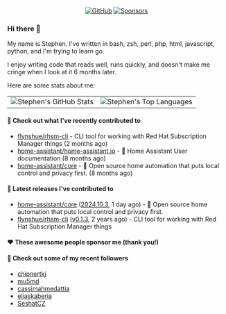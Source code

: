 <p align="center">
    <a href="https://github.com/StephenBrown2"><img src="https://img.shields.io/github/followers/StephenBrown2.svg?label=GitHub&style=social" alt="GitHub"></a>
    <a href="https://github.com/sponsors/StephenBrown2"><img src="https://img.shields.io/badge/Sponsors--_.svg?style=social&logo=github&logoColor=EA4AAA" alt="Sponsors"></a>
</p>

### Hi there 👋

My name is Stephen. I've written in bash, zsh, perl, php, html, javascript, python, and I'm trying to learn go.

I enjoy writing code that reads well, runs quickly, and doesn't make me cringe when I look at it 6 months later.

Here are some stats about me:

|     |     |
| --- | --- |
| ![Stephen's GitHub Stats](https://github-readme-stats.vercel.app/api?username=StephenBrown2&show_icons=true&count_private=true) | ![Stephen's Top Languages](https://github-readme-stats.vercel.app/api/top-langs/?username=StephenBrown2&layout=compact) |

#### 👷 Check out what I've recently contributed to

- [flynshue/rhsm-cli](https://github.com/flynshue/rhsm-cli) - CLI tool for working with Red Hat Subscription Manager things (2 months ago)
- [home-assistant/home-assistant.io](https://github.com/home-assistant/home-assistant.io) - :blue_book: Home Assistant User documentation (8 months ago)
- [home-assistant/core](https://github.com/home-assistant/core) - :house_with_garden: Open source home automation that puts local control and privacy first. (8 months ago)



#### 🔭 Latest releases I've contributed to

- [home-assistant/core](https://github.com/home-assistant/core) ([2024.10.3](https://github.com/home-assistant/core/releases/tag/2024.10.3), 1 day ago) - :house_with_garden: Open source home automation that puts local control and privacy first.
- [flynshue/rhsm-cli](https://github.com/flynshue/rhsm-cli) ([v0.1.3](https://github.com/flynshue/rhsm-cli/releases/tag/v0.1.3), 2 years ago) - CLI tool for working with Red Hat Subscription Manager things

#### ❤️ These awesome people sponsor me (thank you!)


#### 👯 Check out some of my recent followers

- [chipnertkj](https://github.com/chipnertkj)
- [mu5md](https://github.com/mu5md)
- [cassimahmedattia](https://github.com/cassimahmedattia)
- [eliaskaberia](https://github.com/eliaskaberia)
- [SeshatCZ](https://github.com/SeshatCZ)


